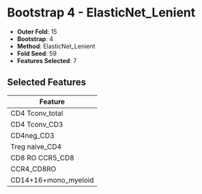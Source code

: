# Bootstrap 4 - ElasticNet_Lenient

- **Outer Fold**: 15
- **Bootstrap**: 4
- **Method**: ElasticNet_Lenient
- **Fold Seed**: 59
- **Features Selected**: 7

## Selected Features

| Feature |
|---------|
| CD4 Tconv_total |
| CD4 Tconv_CD3 |
| CD4neg_CD3 |
| Treg naive_CD4 |
| CD8 RO CCR5_CD8 |
| CCR4_CD8RO |
| CD14+16+mono_myeloid |
